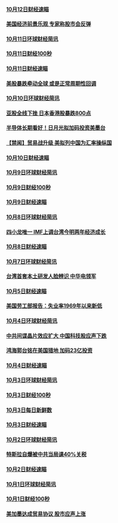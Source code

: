 #### [10月12日财经速瞄](../pages/news208/a1395177.md?t=10130633) 

#### [美国经济前景乐观 专家称股市会反弹](../pages/news208/a1395159.md?t=10130633) 

#### [10月11日环球财经简讯](../pages/news208/a1395122.md?t=10130633) 

#### [10月11日财经100秒](../pages/news208/a1395097.md?t=10130633) 

#### [10月11日财经速瞄](../pages/news208/a1395020.md?t=10130633) 

#### [美股暴跌牵动全球 或是正常周期性回调](../pages/news208/a1395005.md?t=10130633) 

#### [10月10日环球财经简讯](../pages/news208/a1394977.md?t=10130633) 

#### [亚股全线下挫 日本香港股暴跌800点](../pages/news208/a1394956.md?t=10130633) 

#### [半导体长期看好！日月光拟加码投资美墨台](../pages/news208/a1394954.md?t=10130633) 

#### [【禁闻】贸易战升级 美拟列中国为汇率操纵国](../pages/news208/a1394887.md?t=10130633) 

#### [10月10日财经速瞄](../pages/news208/a1394883.md?t=10130633) 

#### [10月9日环球财经简讯](../pages/news208/a1394831.md?t=10130633) 

#### [10月9日财经100秒](../pages/news208/a1394812.md?t=10130633) 

#### [10月9日财经速瞄](../pages/news208/a1394741.md?t=10130633) 

#### [10月8日环球财经简讯](../pages/news208/a1394682.md?t=10130633) 

#### [四小龙唯一 IMF上调台湾今明两年经济成长](../pages/news208/a1394649.md?t=10130633) 

#### [10月8日财经速瞄](../pages/news208/a1394582.md?t=10130633) 

#### [10月7日环球财经简讯](../pages/news208/a1394527.md?t=10130633) 

#### [台湾首套本土研发人脸辨识 中华电领军](../pages/news208/a1394509.md?t=10130633) 

#### [10月5日财经速瞄](../pages/news208/a1394260.md?t=10130633) 

#### [美国劳工部报告：失业率1969年以来新低](../pages/news208/a1394221.md?t=10130633) 

#### [10月4日环球财经简讯](../pages/news208/a1394211.md?t=10130633) 

#### [中共间谍晶片效应扩大 中国科技股应声下跌](../pages/news208/a1394210.md?t=10130633) 

#### [鸿海郭台铭在美国猎地 加码23亿投资](../pages/news208/a1394184.md?t=10130633) 

#### [10月4日财经速瞄](../pages/news208/a1394104.md?t=10130633) 

#### [10月3日环球财经简讯](../pages/news208/a1394057.md?t=10130633) 

#### [10月3日财经100秒](../pages/news208/a1394034.md?t=10130633) 

#### [10月3日每日新鲜数](../pages/news208/a1393967.md?t=10130633) 

#### [10月3日财经速瞄](../pages/news208/a1393964.md?t=10130633) 

#### [10月2日环球财经简讯](../pages/news208/a1393924.md?t=10130633) 

#### [特斯拉自爆被中共当局课40%关税](../pages/news208/a1393910.md?t=10130633) 

#### [10月2日财经速瞄](../pages/news208/a1393834.md?t=10130633) 

#### [10月1日环球财经简讯](../pages/news208/a1393775.md?t=10130633) 

#### [10月1日财经100秒](../pages/news208/a1393754.md?t=10130633) 

#### [美加墨达成贸易协议 股市应声上涨](../pages/news208/a1393738.md?t=10130633) 

